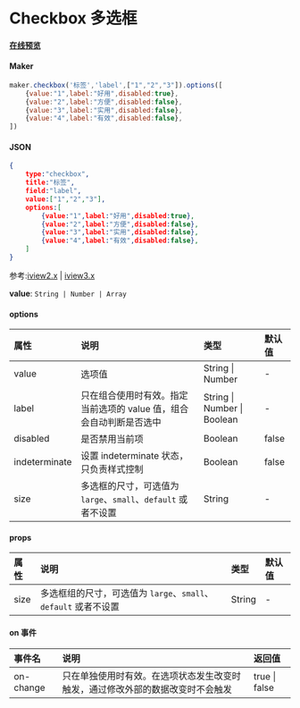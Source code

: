 # Checkbox 多选框

#### [在线预览](https://jsrun.pro/JehKp/edit)

#### Maker
```js
maker.checkbox('标签','label',["1","2","3"]).options([
    {value:"1",label:"好用",disabled:true},
    {value:"2",label:"方便",disabled:false},
    {value:"3",label:"实用",disabled:false},
    {value:"4",label:"有效",disabled:false},
])
```

#### JSON
```json
{
    type:"checkbox",
    title:"标签",
    field:"label",
    value:["1","2","3"],
    options:[
        {value:"1",label:"好用",disabled:true},
        {value:"2",label:"方便",disabled:false},
        {value:"3",label:"实用",disabled:false},
        {value:"4",label:"有效",disabled:false},
    ]
}
```

参考:[iview2.x](http://v2.iviewui.com/components/checkbox#API) | [iview3.x](https://www.iviewui.com/components/checkbox#API)

**value**: `String | Number | Array`

#### options

| 属性          | 说明                                                         | 类型                        | 默认值 |
| :------------ | :----------------------------------------------------------- | :-------------------------- | :----- |
| value       | 选项值          | String \| Number                 | -  |
| label         | 只在组合使用时有效。指定当前选项的 value 值，组合会自动判断是否选中 | String \| Number \| Boolean | -      |
| disabled      | 是否禁用当前项                                               | Boolean                     | false  |
| indeterminate | 设置 indeterminate 状态，只负责样式控制                      | Boolean                     | false  |
| size          | 多选框的尺寸，可选值为 `large`、`small`、`default` 或者不设置 | String                      | -      |

#### props

| 属性  | 说明                                                         | 类型   | 默认值 |
| :---- | :----------------------------------------------------------- | :----- | :----- |
| size  | 多选框组的尺寸，可选值为 `large`、`small`、`default` 或者不设置 | String | -      |



#### on 事件


| 事件名    | 说明                                                         | 返回值        |
| :-------- | :----------------------------------------------------------- | :------------ |
| on-change | 只在单独使用时有效。在选项状态发生改变时触发，通过修改外部的数据改变时不会触发 | true \| false |